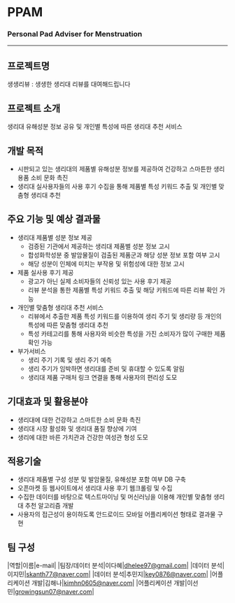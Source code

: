 # PPAM
### Personal Pad Adviser for Menstruation
---
## 프로젝트명
생생리뷰 : 생생한 생리대 리뷰를 대여해드립니다

## 프로젝트 소개
생리대 유해성분 정보 공유 및 개인별 특성에 따른 생리대 추천 서비스

## 개발 목적
- 시판되고 있는 생리대의 제품별 유해성분 정보를 제공하여 건강하고 스마튼한 생리용품 소비 문화 촉진
- 생리대 실사용자들의 사용 후기 수집을 통해 제품별 특성 키워드 추출 및 개인별 맞춤형 생리대 추천

## 주요 기능 및 예상 결과물
- 생리대 제품별 성분 정보 제공
  - 검증된 기관에서 제공하는 생리대 제품별 성분 정보 고시
  - 합성화학성분 중 발암물질이 검출된 제품군과 해당 성분 정보 포함 여부 고시
  - 해당 성분이 인체에 미치는 부작용 및 위험성에 대한 정보 고시
- 제품 실사용 후기 제공
  - 광고가 아닌 실제 소비자들의 신뢰성 있는 사용 후기 제공
  - 리뷰 분석을 통한 제품별 특성 키워드 추출 및 해당 키워드에 따른 리뷰 확인 가능
- 개인별 맞춤형 생리대 추천 서비스
  - 리뷰에서 추출한 제품 특성 키워드를 이용하여 생리 주기 및 생리량 등 개인의 특성에 따른 맞춤형 생리대 추천
  - 특성 카테고리를 통해 사용자와 비슷한 특성을 가진 소비자가 많이 구매한 제품 확인 가능
- 부가서비스
  - 생리 주기 기록 및 생리 주기 예측
  - 생리 주기가 임박하면 생리대를 준비 및 휴대할 수 있도록 알림
  - 생리대 제품 구매처 링크 연결을 통해 사용자의 편리성 도모
  
## 기대효과 및 활용분야
- 생리대에 대한 건강하고 스마트한 소비 문화 촉진
- 생리대 시장 활성화 및 생리대 품질 향상에 기여
- 생리에 대한 바른 가치관과 건강한 여성관 형성 도모

## 적용기술
- 생리대 제품별 구성 성분 및 발암물질, 유해성분 포함 여부 DB 구축
- 오픈마켓 등 웹사이트에서 생리대 사용 후기 웹크롤링 및 수집
- 수집한 데이터를 바탕으로 텍스트마이닝 및 머신러닝을 이용해 개인별 맞춤형 생리대 추천 알고리즘 개발
- 사용자의 접근성이 용이하도록 안드로이드 모바일 어플리케이션 형태로 결과물 구현 

## 팀 구성
|역할|이름|e-mail|
|팀장/데이터 분석|이다혜|dhelee97@gmail.com|
|데이터 분석|이지민|skanth77@naver.com|
|데이터 분석|추민지|key0876@naver.com|
|어플리케이션 개발|김해나|kimhn0605@naver.com|
|어플리케이션 개발|이선민|growingsun07@naver.com|


